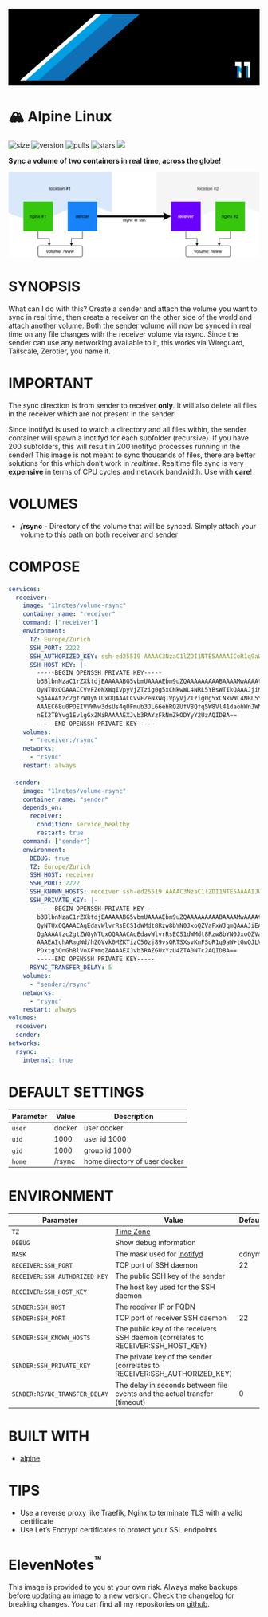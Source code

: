 ![Banner](https://github.com/11notes/defaults/blob/main/static/img/banner.png?raw=true)

# 🏔️ Alpine Linux
![size](https://img.shields.io/docker/image-size/11notes/volume-rsync/0.1.0?color=0eb305) ![version](https://img.shields.io/docker/v/11notes/volume-rsync/0.1.0?color=eb7a09) ![pulls](https://img.shields.io/docker/pulls/11notes/volume-rsync?color=2b75d6) ![stars](https://img.shields.io/docker/stars/11notes/volume-rsync?color=e6a50e) [<img src="https://img.shields.io/badge/github-11notes-blue?logo=github">](https://github.com/11notes)

**Sync a volume of two containers in real time, across the globe!**

![diagram](https://github.com/11notes/docker-volume-rsync/blob/main/diagram.png?raw=true)

# SYNOPSIS
What can I do with this? Create a sender and attach the volume you want to sync in real time, then create a receiver on the other side of the world and attach another volume. Both the sender volume will now be synced in real time on any file changes with the receiver volume via rsync. Since the sender can use any networking available to it, this works via Wireguard, Tailscale, Zerotier, you name it.

# IMPORTANT
The sync direction is from sender to receiver **only**. It will also delete all files in the receiver which are not present in the sender!

Since inotifyd is used to watch a directory and all files within, the sender container will spawn a inotifyd for each subfolder (recursive). If you have 200 subfolders, this will result in 200 inotifyd processes running in the sender! This image is not meant to sync thousands of files, there are better solutions for this which don’t work in *realtime*. Realtime file sync is very **expensive** in terms of CPU cycles and network bandwidth. Use with **care**!

# VOLUMES
* **/rsync** - Directory of the volume that will be synced. Simply attach your volume to this path on both receiver and sender

# COMPOSE
```yaml
services:
  receiver:
    image: "11notes/volume-rsync"
    container_name: "receiver"
    command: ["receiver"]
    environment:
      TZ: Europe/Zurich
      SSH_PORT: 2222
      SSH_AUTHORIZED_KEY: ssh-ed25519 AAAAC3NzaC1lZDI1NTE5AAAAICoR1q9aW+tGwQJLV1Yx23xHPDxtg3QnGhBlVoXFYmqZ
      SSH_HOST_KEY: |-
        -----BEGIN OPENSSH PRIVATE KEY-----
        b3BlbnNzaC1rZXktdjEAAAAABG5vbmUAAAAEbm9uZQAAAAAAAAABAAAAMwAAAAtzc2gtZW
        QyNTUxOQAAACCVvFZeNXWqIVpyVjZTzig0g5xCNkwWL4NRL5YBsWTIkQAAAJjiM55K4jOe
        SgAAAAtzc2gtZWQyNTUxOQAAACCVvFZeNXWqIVpyVjZTzig0g5xCNkwWL4NRL5YBsWTIkQ
        AAAEC68u0POEIVVWNw3dsUs4qOFmub3JL66ehRQZUfV8Qfq5W8Vl41daohWnJWNlPOKDSD
        nEI2TBYvg1EvlgGxZMiRAAAAEXJvb3RAYzFkNmZkODYyY2UzAQIDBA==
        -----END OPENSSH PRIVATE KEY-----
    volumes:
      - "receiver:/rsync"
    networks:
      - "rsync"
    restart: always

  sender:
    image: "11notes/volume-rsync"
    container_name: "sender"
    depends_on:
      receiver:
        condition: service_healthy
        restart: true
    command: ["sender"]
    environment:
      DEBUG: true
      TZ: Europe/Zurich
      SSH_HOST: receiver
      SSH_PORT: 2222
      SSH_KNOWN_HOSTS: receiver ssh-ed25519 AAAAC3NzaC1lZDI1NTE5AAAAIJW8Vl41daohWnJWNlPOKDSDnEI2TBYvg1EvlgGxZMiR
      SSH_PRIVATE_KEY: |-
        -----BEGIN OPENSSH PRIVATE KEY-----
        b3BlbnNzaC1rZXktdjEAAAAABG5vbmUAAAAEbm9uZQAAAAAAAAABAAAAMwAAAAtzc2gtZW
        QyNTUxOQAAACAqEdavWlvrRsECS1dWMdt8Rzw8bYN0JxoQZVaFxWJqmQAAAJiEAwhChAMI
        QgAAAAtzc2gtZWQyNTUxOQAAACAqEdavWlvrRsECS1dWMdt8Rzw8bYN0JxoQZVaFxWJqmQ
        AAAEAIchARmgWd/hZQVvk0MZKTizC50zj89vsQRTSXsvKnFSoR1q9aW+tGwQJLV1Yx23xH
        PDxtg3QnGhBlVoXFYmqZAAAAEXJvb3RAZGUxYzU4ZTA0NTc2AQIDBA==
        -----END OPENSSH PRIVATE KEY-----
      RSYNC_TRANSFER_DELAY: 5
    volumes:
      - "sender:/rsync"
    networks:
      - "rsync"
    restart: always
volumes:
  receiver:
  sender:
networks:
  rsync:
    internal: true
```

# DEFAULT SETTINGS
| Parameter | Value | Description |
| --- | --- | --- |
| `user` | docker | user docker |
| `uid` | 1000 | user id 1000 |
| `gid` | 1000 | group id 1000 |
| `home` | /rsync | home directory of user docker |

# ENVIRONMENT
| Parameter | Value | Default |
| --- | --- | --- |
| `TZ` | [Time Zone](https://en.wikipedia.org/wiki/List_of_tz_database_time_zones) | |
| `DEBUG` | Show debug information | |
| `MASK` | The mask used for [inotifyd](inotifydhttps://wiki.alpinelinux.org/wiki/Inotifyd) | cdnym |
| `RECEIVER:SSH_PORT` | TCP port of SSH daemon | 22 |
| `RECEIVER:SSH_AUTHORIZED_KEY` | The public SSH key of the sender |  |
| `RECEIVER:SSH_HOST_KEY` | The host key used for the SSH daemon |  |
| `SENDER:SSH_HOST` | The receiver IP or FQDN |  |
| `SENDER:SSH_PORT` | TCP port of receiver SSH daemon | 22 |
| `SENDER:SSH_KNOWN_HOSTS` | The public key of the receivers SSH daemon (correlates to RECEIVER:SSH_HOST_KEY) |  |
| `SENDER:SSH_PRIVATE_KEY` | The private key of the sender (correlates to RECEIVER:SSH_AUTHORIZED_KEY) |  |
| `SENDER:RSYNC_TRANSFER_DELAY` | The delay in seconds between file events and the actual transfer (timeout) | 0 |

# BUILT WITH
* [alpine](https://alpinelinux.org)

# TIPS
* Use a reverse proxy like Traefik, Nginx to terminate TLS with a valid certificate
* Use Let’s Encrypt certificates to protect your SSL endpoints

# ElevenNotes<sup>™️</sup>
This image is provided to you at your own risk. Always make backups before updating an image to a new version. Check the changelog for breaking changes. You can find all my repositories on [github](https://github.com/11notes).
    